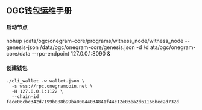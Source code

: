 
## OGC钱包运维手册



#### 启动节点
nohup /data/ogc/onegram-core/programs/witness_node/witness_node --genesis-json /data/ogc/onegram-core/genesis.json -d /d
ata/ogc/onegram-core/data --rpc-endpoint 127.0.0.1:8090 &

#### 创建钱包
```
./cli_wallet -w wallet.json \
  -s wss://rpc.onegramcoin.net \
  -H 127.0.0.1:1122 \
  --chain-id face06cbc342d7199b088b99ba00044034841f44c12e03ea2d61166bec2d732d
```


